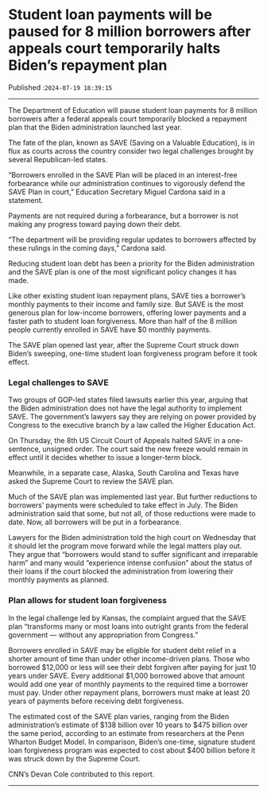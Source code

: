 # Student loan payments will be paused for 8 million borrowers after appeals court temporarily halts Biden’s repayment plan

Published :`2024-07-19 18:39:15`

---

The Department of Education will pause student loan payments for 8 million borrowers after a federal appeals court temporarily blocked a repayment plan that the Biden administration launched last year.

The fate of the plan, known as SAVE (Saving on a Valuable Education), is in flux as courts across the country consider two legal challenges brought by several Republican-led states.

“Borrowers enrolled in the SAVE Plan will be placed in an interest-free forbearance while our administration continues to vigorously defend the SAVE Plan in court,” Education Secretary Miguel Cardona said in a statement.

Payments are not required during a forbearance, but a borrower is not making any progress toward paying down their debt.

“The department will be providing regular updates to borrowers affected by these rulings in the coming days,” Cardona said.

Reducing student loan debt has been a priority for the Biden administration and the SAVE plan is one of the most significant policy changes it has made.

Like other existing student loan repayment plans, SAVE ties a borrower’s monthly payments to their income and family size. But SAVE is the most generous plan for low-income borrowers, offering lower payments and a faster path to student loan forgiveness. More than half of the 8 million people currently enrolled in SAVE have $0 monthly payments.

The SAVE plan opened last year, after the Supreme Court struck down Biden’s sweeping, one-time student loan forgiveness program before it took effect.

### Legal challenges to SAVE

Two groups of GOP-led states filed lawsuits earlier this year, arguing that the Biden administration does not have the legal authority to implement SAVE. The government’s lawyers say they are relying on power provided by Congress to the executive branch by a law called the Higher Education Act.

On Thursday, the 8th US Circuit Court of Appeals halted SAVE in a one-sentence, unsigned order. The court said the new freeze would remain in effect until it decides whether to issue a longer-term block.

Meanwhile, in a separate case, Alaska, South Carolina and Texas have asked the Supreme Court to review the SAVE plan.

Much of the SAVE plan was implemented last year. But further reductions to borrowers’ payments were scheduled to take effect in July. The Biden administration said that some, but not all, of those reductions were made to date. Now, all borrowers will be put in a forbearance.

Lawyers for the Biden administration told the high court on Wednesday that it should let the program move forward while the legal matters play out. They argue that “borrowers would stand to suffer significant and irreparable harm” and many would “experience intense confusion” about the status of their loans if the court blocked the administration from lowering their monthly payments as planned.

### Plan allows for student loan forgiveness

In the legal challenge led by Kansas, the complaint argued that the SAVE plan “transforms many or most loans into outright grants from the federal government — without any appropriation from Congress.”

Borrowers enrolled in SAVE may be eligible for student debt relief in a shorter amount of time than under other income-driven plans. Those who borrowed $12,000 or less will see their debt forgiven after paying for just 10 years under SAVE. Every additional $1,000 borrowed above that amount would add one year of monthly payments to the required time a borrower must pay. Under other repayment plans, borrowers must make at least 20 years of payments before receiving debt forgiveness.

The estimated cost of the SAVE plan varies, ranging from the Biden administration’s estimate of $138 billion over 10 years to $475 billion over the same period, according to an estimate from researchers at the Penn Wharton Budget Model. In comparison, Biden’s one-time, signature student loan forgiveness program was expected to cost about $400 billion before it was struck down by the Supreme Court.

CNN’s Devan Cole contributed to this report.

---

